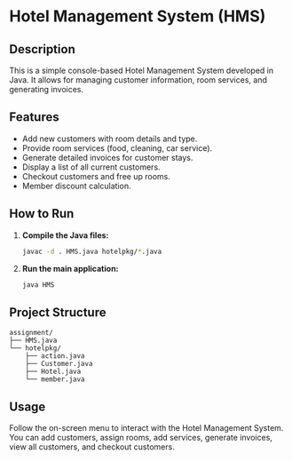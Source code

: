 # Hotel Management System (HMS)

## Description

This is a simple console-based Hotel Management System developed in Java. It allows for managing customer information, room services, and generating invoices.

## Features

- Add new customers with room details and type.
- Provide room services (food, cleaning, car service).
- Generate detailed invoices for customer stays.
- Display a list of all current customers.
- Checkout customers and free up rooms.
- Member discount calculation.

## How to Run

1.  **Compile the Java files:**
    ```bash
    javac -d . HMS.java hotelpkg/*.java
    ```
2.  **Run the main application:**
    ```bash
    java HMS
    ```

## Project Structure

```
assignment/
├── HMS.java
└── hotelpkg/
    ├── action.java
    ├── Customer.java
    ├── Hotel.java
    └── member.java
```

## Usage

Follow the on-screen menu to interact with the Hotel Management System. You can add customers, assign rooms, add services, generate invoices, view all customers, and checkout customers.
